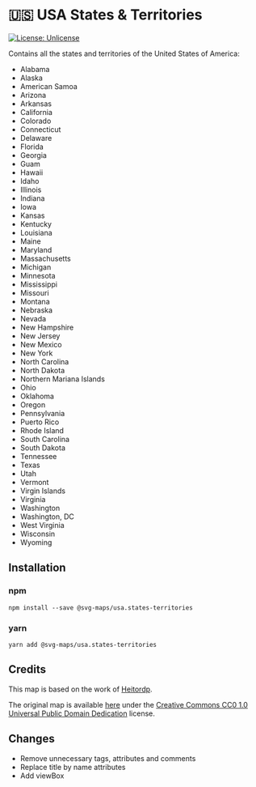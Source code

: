# 🇺🇸 USA States & Territories

[![License: Unlicense](https://img.shields.io/badge/license-Unlicense-blue.svg)](http://unlicense.org/)

Contains all the states and territories of the United States of America:
* Alabama
* Alaska
* American Samoa
* Arizona
* Arkansas
* California
* Colorado
* Connecticut
* Delaware
* Florida
* Georgia
* Guam
* Hawaii
* Idaho
* Illinois
* Indiana
* Iowa
* Kansas
* Kentucky
* Louisiana
* Maine
* Maryland
* Massachusetts
* Michigan
* Minnesota
* Mississippi
* Missouri
* Montana
* Nebraska
* Nevada
* New Hampshire
* New Jersey
* New Mexico
* New York
* North Carolina
* North Dakota
* Northern Mariana Islands
* Ohio
* Oklahoma
* Oregon
* Pennsylvania
* Puerto Rico
* Rhode Island
* South Carolina
* South Dakota
* Tennessee
* Texas
* Utah
* Vermont
* Virgin Islands
* Virginia
* Washington
* Washington, DC
* West Virginia
* Wisconsin
* Wyoming

## Installation

### npm

`npm install --save @svg-maps/usa.states-territories`

### yarn

`yarn add @svg-maps/usa.states-territories`

## Credits

This map is based on the work of [Heitordp](https://commons.wikimedia.org/wiki/User:Heitordp).

The original map is available [here](https://commons.wikimedia.org/wiki/File:Blank_USA,_w_territories.svg) under the [Creative Commons CC0 1.0 Universal Public Domain Dedication](https://creativecommons.org/publicdomain/zero/1.0/deed.en) license.

## Changes

* Remove unnecessary tags, attributes and comments
* Replace title by name attributes
* Add viewBox
